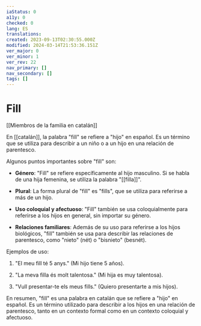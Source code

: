 ```yaml
---
iaStatus: 0
a11y: 0
checked: 0
lang: ES
translations: 
created: 2023-09-13T02:30:55.000Z
modified: 2024-03-14T21:53:36.151Z
ver_major: 0
ver_minor: 1
ver_rev: 22
nav_primary: []
nav_secondary: []
tags: []
---
```

# Fill

[[Miembros de la familia en catalán]]

  
En [[catalán]], la palabra "fill" se refiere a "hijo" en español. Es un término que se utiliza para describir a un niño o a un hijo en una relación de parentesco.

Algunos puntos importantes sobre "fill" son:

- **Género**: "Fill" se refiere específicamente al hijo masculino. Si se habla de una hija femenina, se utiliza la palabra "[[filla]]".
    
- **Plural**: La forma plural de "fill" es "fills", que se utiliza para referirse a más de un hijo.
    
- **Uso coloquial y afectuoso**: "Fill" también se usa coloquialmente para referirse a los hijos en general, sin importar su género.
    
- **Relaciones familiares**: Además de su uso para referirse a los hijos biológicos, "fill" también se usa para describir las relaciones de parentesco, como "nieto" (nét) o "bisnieto" (besnét).
    

Ejemplos de uso:

1. "El meu fill té 5 anys." (Mi hijo tiene 5 años).
    
2. "La meva filla és molt talentosa." (Mi hija es muy talentosa).
    
3. "Vull presentar-te els meus fills." (Quiero presentarte a mis hijos).
    

En resumen, "fill" es una palabra en catalán que se refiere a "hijo" en español. Es un término utilizado para describir a los hijos en una relación de parentesco, tanto en un contexto formal como en un contexto coloquial y afectuoso.